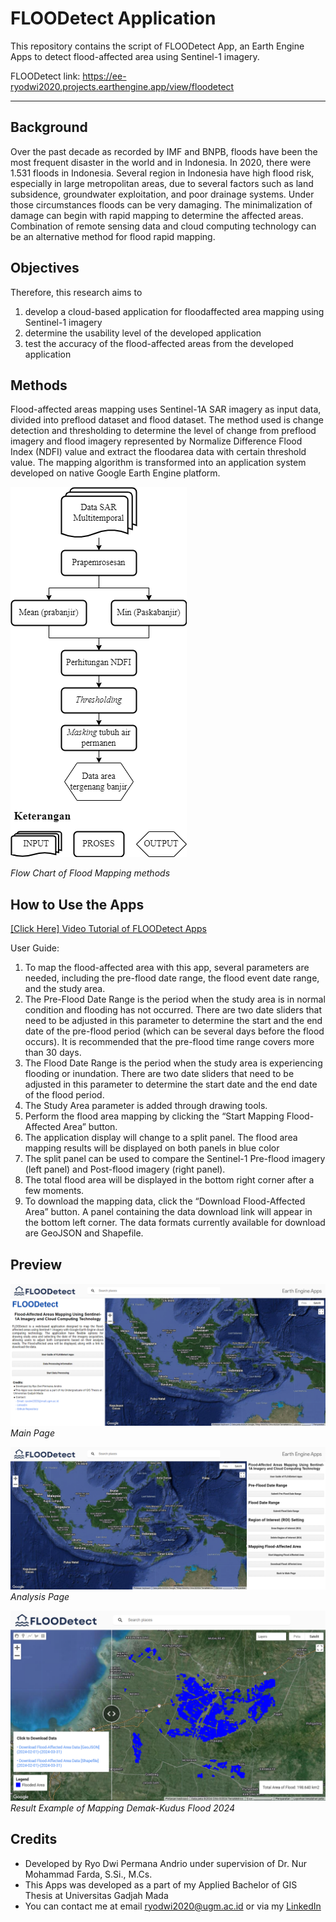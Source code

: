 # FLOODetect Application
This repository contains the script of FLOODetect App, an Earth Engine Apps to detect flood-affected area using Sentinel-1 imagery.

FLOODetect link: https://ee-ryodwi2020.projects.earthengine.app/view/floodetect

-------------------------
## Background
Over the past decade as recorded by IMF and BNPB, floods have been the
most frequent disaster in the world and in Indonesia. In 2020, there were 1.531 floods in Indonesia. Several region in Indonesia have high flood risk, especially in large metropolitan areas, due to several factors such as land subsidence, groundwater exploitation, and poor drainage systems. Under those circumstances floods can be very damaging. The minimalization of damage can begin with rapid mapping to determine the affected areas. Combination of remote sensing data and cloud computing technology can be an alternative method for flood rapid mapping.

## Objectives
Therefore, this research aims to 
1. develop a cloud-based application for floodaffected area mapping using Sentinel-1 imagery
2. determine the usability level of the developed application
3. test the accuracy of the flood-affected areas from the developed application

## Methods
Flood-affected areas mapping uses Sentinel-1A SAR imagery as input data, divided into preflood dataset and flood dataset. The method used is change detection and thresholding to determine the level of change from preflood imagery and flood imagery represented by Normalize Difference Flood Index (NDFI) value and extract the floodarea data with certain threshold value. The mapping algorithm is transformed into an application system developed on native Google Earth Engine platform. 

![Flow Chart](images/diagram_alir_proses.drawio.png 'Flow Chart of Flood Mapping methods')

*Flow Chart of Flood Mapping methods*

## How to Use the Apps
[[Click Here] Video Tutorial of FLOODetect Apps](https://s.id/VideoTutorialFLOODetect)

User Guide:
1. To map the flood-affected area with this app, several parameters are needed, including the pre-flood date range, the flood event date range, and the study area.
2. The Pre-Flood Date Range is the period when the study area is in normal condition and flooding has not occurred. There are two date sliders that need to be adjusted in this parameter to determine the start and the end date of the pre-flood period (which can be several days before the flood occurs). It is recommended that the pre-flood time range covers more than 30 days.
3. The Flood Date Range is the period when the study area is experiencing flooding or inundation. There are two date sliders that need to be adjusted in this parameter to determine the start date and the end date of the flood period.
4. The Study Area parameter is added through drawing tools.
5. Perform the flood area mapping by clicking the “Start Mapping Flood-Affected Area” button.
6. The application display will change to a split panel. The flood area mapping results will be displayed on both panels in blue color
7. The split panel can be used to compare the Sentinel-1 Pre-flood imagery (left panel) and Post-flood imagery (right panel).
8. The total flood area will be displayed in the bottom right corner after a few moments.
9. To download the mapping data, click the “Download Flood-Affected Area” button. A panel containing the data download link will appear in the bottom left corner. The data formats currently available for download are GeoJSON and Shapefile.

## Preview
![Main Page](images/main_page.png 'Main Page')
*Main Page*

![Analysis Page](images/analysis_page.png 'Analysis Page')
*Analysis Page*

![Result](images/result.png 'Result of Mapping Demak-Kudus Flood 2024')
*Result Example of Mapping Demak-Kudus Flood 2024*

## Credits
- Developed by Ryo Dwi Permana Andrio under supervision of Dr. Nur Mohammad Farda, S.Si., M.Cs.
- This Apps was developed as a part of my Applied Bachelor of GIS Thesis at Universitas Gadjah Mada
- You can contact me at email ryodwi2020@ugm.ac.id or via my [LinkedIn](https://www.linkedin.com/in/ryo-dwi-permana-a-229aa9137 'LinkedIn')
    